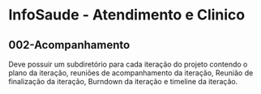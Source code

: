# InfoSaude - Atendimento e Clinico

## 002-Acompanhamento

Deve possuir um subdiretório para cada iteração do projeto contendo o plano da iteração, reuniões de acompanhamento da iteração, Reunião de finalização da iteração, Burndown da iteração e timeline da iteração.

